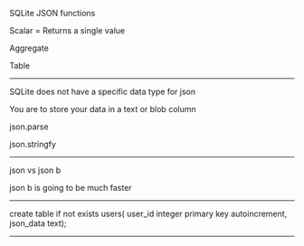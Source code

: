 SQLite JSON functions

Scalar = Returns a single value

Aggregate

Table

_______________________________________________________________________________

SQLite does not have a specific data type for json

You are to store your data in a text or blob column

json.parse

json.stringfy

_______________________________________________________________________________

json vs json b

json b is going to be much faster

_______________________________________________________________________________

create table if not exists users(
user_id integer primary key autoincrement,
json_data text);

_______________________________________________________________________________
